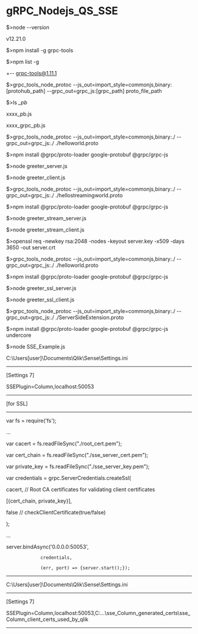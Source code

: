 # gRPC_Nodejs_QS_SSE
$>node --version

  v12.21.0

$>npm install -g grpc-tools

$>npm list -g

  +-- grpc-tools@1.11.1

$>grpc_tools_node_protoc --js_out=import_style=commonjs,binary:[protohub_path] --grpc_out=grpc_js:[grpc_path] proto_file_path

$>ls *_pb*

  xxxx_pb.js

  xxxx_grpc_pb.js





$>grpc_tools_node_protoc --js_out=import_style=commonjs,binary:./ --grpc_out=grpc_js:./ ./helloworld.proto

$>npm install @grpc/proto-loader google-protobuf @grpc/grpc-js

$>node greeter_server.js

$>node greeter_client.js





$>grpc_tools_node_protoc --js_out=import_style=commonjs,binary:./ --grpc_out=grpc_js:./ ./hellostreamingworld.proto

$>npm install @grpc/proto-loader google-protobuf @grpc/grpc-js

$>node greeter_stream_server.js

$>node greeter_stream_client.js





$>openssl req -newkey rsa:2048 -nodes -keyout server.key -x509 -days 3650 -out server.crt

$>grpc_tools_node_protoc --js_out=import_style=commonjs,binary:./ --grpc_out=grpc_js:./ ./helloworld.proto

$>npm install @grpc/proto-loader google-protobuf @grpc/grpc-js

$>node greeter_ssl_server.js

$>node greeter_ssl_client.js





$>grpc_tools_node_protoc --js_out=import_style=commonjs,binary:./ --grpc_out=grpc_js:./ ./ServerSideExtension.proto

$>npm install @grpc/proto-loader google-protobuf @grpc/grpc-js undercore

$>node SSE_Example.js



C:\Users\[user]\Documents\Qlik\Sense\Settings.ini

------

[Settings 7]

SSEPlugin=Column,localhost:50053



------

[for SSL]

------

var fs = require('fs');

...

var cacert = fs.readFileSync("./root_cert.pem");

var cert_chain = fs.readFileSync("./sse_server_cert.pem");

var private_key = fs.readFileSync("./sse_server_key.pem");

var credentials = grpc.ServerCredentials.createSsl(

  cacert, // Root CA certificates for validating client certificates

  [{cert_chain, private_key}],

  false   // checkClientCertificate(true/false)

);

...

server.bindAsync('0.0.0.0:50053',

                 credentials,

                 (err, port) => {server.start();});

------

C:\Users\[user]\Documents\Qlik\Sense\Settings.ini

------

[Settings 7]

SSEPlugin=Column,localhost:50053,C:\...\sse_Column_generated_certs\sse_Column_client_certs_used_by_qlik



------

